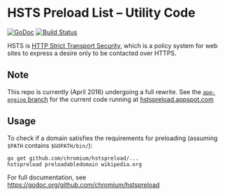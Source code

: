 # HSTS Preload List – Utility Code

[![GoDoc](https://godoc.org/github.com/chromium/hstspreload?status.svg)](https://godoc.org/github.com/chromium/hstspreload)
[![Build Status](https://travis-ci.org/chromium/hstspreload.svg?branch=master)](https://travis-ci.org/chromium/hstspreload)

HSTS is [HTTP Strict Transport Security](https://en.wikipedia.org/wiki/HTTP_Strict_Transport_Security), which is a policy system for web sites to express a desire only to be contacted over HTTPS.

## Note

This repo is currently (April 2016) undergoing a full rewrite. See the [`app-engine` branch](https://github.com/chromium/hstspreload/tree/app-engine) for the current code running at [hstspreload.appspot.com](https://hstspreload.appspot.com/)

## Usage

To check if a domain satisfies the requirements for preloading (assuming `$PATH` contains `$GOPATH/bin/`):

    go get github.com/chromium/hstspreload/...
    hstspreload preloadabledomain wikipedia.org

For full documentation, see <https://godoc.org/github.com/chromium/hstspreload>

